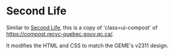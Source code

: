# Second Life

Similar to [Second Life](../second-life/README.md), this is a copy of 'class=ui-compost' of https://compost.recyc-quebec.gouv.qc.ca/.

It modifies the HTML and CSS to match the GEME's v2311 design.
